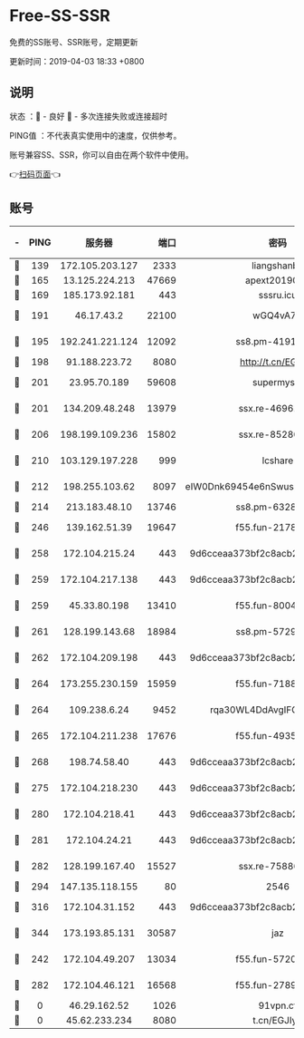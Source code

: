 # Free-SS-SSR

免费的SS账号、SSR账号，定期更新

更新时间：2019-04-03 18:33 +0800

## 说明

状态     ：🙂 - 良好 🙁 - 多次连接失败或连接超时

PING值   ：不代表真实使用中的速度，仅供参考。

账号兼容SS、SSR，你可以自由在两个软件中使用。

👉[扫码页面](https://liesauer.github.io/Free-SS-SSR/)👈

## 账号

|-|PING|服务器|端口|密码|加密方式|区域|
|:----:|:----:|:-----:|-----:|:----:|:----:|:----:|
|🙂|139|172.105.203.127|2333|liangshanbo|chacha20|JP|
|🙂|165|13.125.224.213|47669|apext2019001|chacha20|KR|
|🙂|169|185.173.92.181|443|sssru.icu|rc4-md5|RU|
|🙂|191|46.17.43.2|22100|wGQ4vA7D|aes-256-gcm|RU|
|🙂|195|192.241.221.124|12092|ss8.pm-41911201|aes-256-cfb|US|
|🙂|198|91.188.223.72|8080|http://t.cn/EGJIyrl|rc4-md5|RU|
|🙂|201|23.95.70.189|59608|supermyssr|chacha20-ietf|US|
|🙂|201|134.209.48.248|13979|ssx.re-46961162|aes-256-cfb|US|
|🙂|206|198.199.109.236|15802|ssx.re-85280053|aes-256-cfb|US|
|🙂|210|103.129.197.228|999|lcshare|aes-256-cfb|US|
|🙂|212|198.255.103.62|8097|eIW0Dnk69454e6nSwuspv9DmS201tQ0D|aes-256-cfb|US|
|🙂|214|213.183.48.10|13746|ss8.pm-63283999|rc4-md5|RU|
|🙂|246|139.162.51.39|19647|f55.fun-21784781|aes-256-cfb|SG|
|🙂|258|172.104.215.24|443|9d6cceaa373bf2c8acb22e60b6a58be6|aes-256-cfb|US|
|🙂|259|172.104.217.138|443|9d6cceaa373bf2c8acb22e60b6a58be6|aes-256-cfb|US|
|🙂|259|45.33.80.198|13410|f55.fun-80042240|aes-256-cfb|US|
|🙂|261|128.199.143.68|18984|ss8.pm-57296446|aes-256-cfb|SG|
|🙂|262|172.104.209.198|443|9d6cceaa373bf2c8acb22e60b6a58be6|aes-256-cfb|US|
|🙂|264|173.255.230.159|15959|f55.fun-71881782|aes-256-cfb|US|
|🙂|264|109.238.6.24|9452|rqa30WL4DdAvgIFG6Fs3znzTa|aes-256-cfb|FR|
|🙂|265|172.104.211.238|17676|f55.fun-49358737|aes-256-cfb|US|
|🙂|268|198.74.58.40|443|9d6cceaa373bf2c8acb22e60b6a58be6|aes-256-cfb|US|
|🙂|275|172.104.218.230|443|9d6cceaa373bf2c8acb22e60b6a58be6|aes-256-cfb|US|
|🙂|280|172.104.218.41|443|9d6cceaa373bf2c8acb22e60b6a58be6|aes-256-cfb|US|
|🙂|281|172.104.24.21|443|9d6cceaa373bf2c8acb22e60b6a58be6|aes-256-cfb|US|
|🙂|282|128.199.167.40|15527|ssx.re-75886099|aes-256-cfb|SG|
|🙂|294|147.135.118.155|80|2546|chacha20|US|
|🙂|316|172.104.31.152|443|9d6cceaa373bf2c8acb22e60b6a58be6|aes-256-cfb|US|
|🙂|344|173.193.85.131|30587|jaz|aes-256-cfb|US|
|🙂|242|172.104.49.207|13034|f55.fun-57205001|aes-256-cfb|SG|
|🙂|282|172.104.46.121|16568|f55.fun-27893685|aes-256-cfb|SG|
|🙁|0|46.29.162.52|1026|91vpn.cf|rc4-md5|RU|
|🙁|0|45.62.233.234|8080|t.cn/EGJIyrl|rc4-md5|CA|

